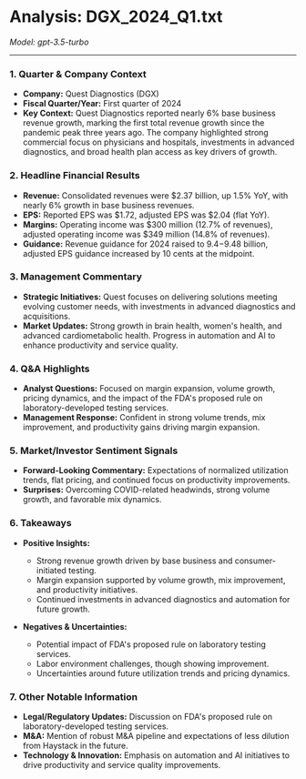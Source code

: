 # Analysis: DGX_2024_Q1.txt

*Model: gpt-3.5-turbo*

---

### 1. Quarter & Company Context
- **Company:** Quest Diagnostics (DGX)
- **Fiscal Quarter/Year:** First quarter of 2024
- **Key Context:** Quest Diagnostics reported nearly 6% base business revenue growth, marking the first total revenue growth since the pandemic peak three years ago. The company highlighted strong commercial focus on physicians and hospitals, investments in advanced diagnostics, and broad health plan access as key drivers of growth.

### 2. Headline Financial Results
- **Revenue:** Consolidated revenues were $2.37 billion, up 1.5% YoY, with nearly 6% growth in base business revenues.
- **EPS:** Reported EPS was $1.72, adjusted EPS was $2.04 (flat YoY).
- **Margins:** Operating income was $300 million (12.7% of revenues), adjusted operating income was $349 million (14.8% of revenues).
- **Guidance:** Revenue guidance for 2024 raised to $9.4-$9.48 billion, adjusted EPS guidance increased by 10 cents at the midpoint.

### 3. Management Commentary
- **Strategic Initiatives:** Quest focuses on delivering solutions meeting evolving customer needs, with investments in advanced diagnostics and acquisitions.
- **Market Updates:** Strong growth in brain health, women's health, and advanced cardiometabolic health. Progress in automation and AI to enhance productivity and service quality.

### 4. Q&A Highlights
- **Analyst Questions:** Focused on margin expansion, volume growth, pricing dynamics, and the impact of the FDA's proposed rule on laboratory-developed testing services.
- **Management Response:** Confident in strong volume trends, mix improvement, and productivity gains driving margin expansion.

### 5. Market/Investor Sentiment Signals
- **Forward-Looking Commentary:** Expectations of normalized utilization trends, flat pricing, and continued focus on productivity improvements.
- **Surprises:** Overcoming COVID-related headwinds, strong volume growth, and favorable mix dynamics.

### 6. Takeaways
- **Positive Insights:**
  - Strong revenue growth driven by base business and consumer-initiated testing.
  - Margin expansion supported by volume growth, mix improvement, and productivity initiatives.
  - Continued investments in advanced diagnostics and automation for future growth.

- **Negatives & Uncertainties:**
  - Potential impact of FDA's proposed rule on laboratory testing services.
  - Labor environment challenges, though showing improvement.
  - Uncertainties around future utilization trends and pricing dynamics.

### 7. Other Notable Information
- **Legal/Regulatory Updates:** Discussion on FDA's proposed rule on laboratory-developed testing services.
- **M&A:** Mention of robust M&A pipeline and expectations of less dilution from Haystack in the future.
- **Technology & Innovation:** Emphasis on automation and AI initiatives to drive productivity and service quality improvements.